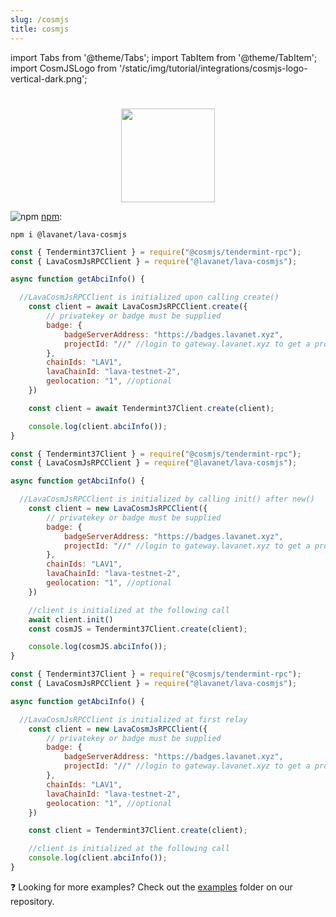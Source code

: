 ```yaml
---
slug: /cosmjs
title: cosmjs
---
```


import Tabs from '@theme/Tabs';
import TabItem from '@theme/TabItem';
import CosmJSLogo from '/static/img/tutorial/integrations/cosmjs-logo-vertical-dark.png';

# 

<center>
<img src={CosmJSLogo} width="150"/>
</center>


![npm](/img/npm_favicon.ico) [npm](https://www.npmjs.com/package/@lavanet/lava-cosmjs):

```
npm i @lavanet/lava-cosmjs
```

<Tabs>
<TabItem value='cosmjs-opt1' label='create()'>


```javascript
const { Tendermint37Client } = require("@cosmjs/tendermint-rpc");
const { LavaCosmJsRPCClient } = require("@lavanet/lava-cosmjs");

async function getAbciInfo() {

  //LavaCosmJsRPCClient is initialized upon calling create()
    const client = await LavaCosmJsRPCClient.create({
        // privatekey or badge must be supplied
        badge: {
            badgeServerAddress: "https://badges.lavanet.xyz",
            projectId: "//" //login to gateway.lavanet.xyz to get a projectId!
        },
        chainIds: "LAV1",
        lavaChainId: "lava-testnet-2",
        geolocation: "1", //optional
    })

    const client = await Tendermint37Client.create(client);

    console.log(client.abciInfo());    
}

```

</TabItem>

<TabItem value='cosmjs-opt2' label='new() ...init()'>

```javascript
const { Tendermint37Client } = require("@cosmjs/tendermint-rpc");
const { LavaCosmJsRPCClient } = require("@lavanet/lava-cosmjs");

async function getAbciInfo() {

  //LavaCosmJsRPCClient is initialized by calling init() after new()
    const client = new LavaCosmJsRPCClient({
        // privatekey or badge must be supplied
        badge: {
            badgeServerAddress: "https://badges.lavanet.xyz",
            projectId: "//" //login to gateway.lavanet.xyz to get a projectId!
        },
        chainIds: "LAV1",
        lavaChainId: "lava-testnet-2",
        geolocation: "1", //optional
    })

    //client is initialized at the following call
    await client.init()
    const cosmJS = Tendermint37Client.create(client);

    console.log(cosmJS.abciInfo());    
}

```

</TabItem>

<TabItem value='cosmjs-opt3' label='new()...relay'>

```javascript
const { Tendermint37Client } = require("@cosmjs/tendermint-rpc");
const { LavaCosmJsRPCClient } = require("@lavanet/lava-cosmjs");

async function getAbciInfo() {

  //LavaCosmJsRPCClient is initialized at first relay
    const client = new LavaCosmJsRPCClient({
        // privatekey or badge must be supplied
        badge: {
            badgeServerAddress: "https://badges.lavanet.xyz",
            projectId: "//" //login to gateway.lavanet.xyz to get a projectId!
        },
        chainIds: "LAV1",
        lavaChainId: "lava-testnet-2",
        geolocation: "1", //optional
    })

    const client = Tendermint37Client.create(client);

    //client is initialized at the following call
    console.log(client.abciInfo());    
}

```

</TabItem>
</Tabs>

❓ Looking for more examples? Check out the [examples](https://github.com/lavanet/lava-sdk-providers/tree/main/cosmjs/examples) folder on our repository.